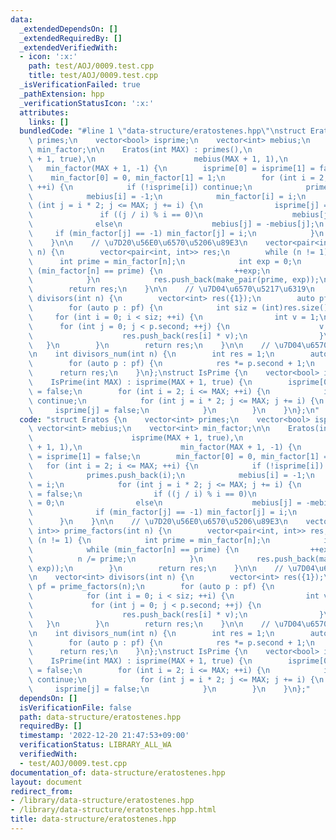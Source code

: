 ```yaml
---
data:
  _extendedDependsOn: []
  _extendedRequiredBy: []
  _extendedVerifiedWith:
  - icon: ':x:'
    path: test/AOJ/0009.test.cpp
    title: test/AOJ/0009.test.cpp
  _isVerificationFailed: true
  _pathExtension: hpp
  _verificationStatusIcon: ':x:'
  attributes:
    links: []
  bundledCode: "#line 1 \"data-structure/eratostenes.hpp\"\nstruct Eratos {\n    vector<int>\
    \ primes;\n    vector<bool> isprime;\n    vector<int> mebius;\n    vector<int>\
    \ min_factor;\n\n    Eratos(int MAX) : primes(),\n                      isprime(MAX\
    \ + 1, true),\n                      mebius(MAX + 1, 1),\n                   \
    \   min_factor(MAX + 1, -1) {\n        isprime[0] = isprime[1] = false;\n    \
    \    min_factor[0] = 0, min_factor[1] = 1;\n        for (int i = 2; i <= MAX;\
    \ ++i) {\n            if (!isprime[i]) continue;\n            primes.push_back(i);\n\
    \            mebius[i] = -1;\n            min_factor[i] = i;\n            for\
    \ (int j = i * 2; j <= MAX; j += i) {\n                isprime[j] = false;\n \
    \               if ((j / i) % i == 0)\n                    mebius[j] = 0;\n  \
    \              else\n                    mebius[j] = -mebius[j];\n           \
    \     if (min_factor[j] == -1) min_factor[j] = i;\n            }\n        }\n\
    \    }\n\n    // \u7D20\u56E0\u6570\u5206\u89E3\n    vector<pair<int, int>> prime_factors(int\
    \ n) {\n        vector<pair<int, int>> res;\n        while (n != 1) {\n      \
    \      int prime = min_factor[n];\n            int exp = 0;\n            while\
    \ (min_factor[n] == prime) {\n                ++exp;\n                n /= prime;\n\
    \            }\n            res.push_back(make_pair(prime, exp));\n        }\n\
    \        return res;\n    }\n\n    // \u7D04\u6570\u5217\u6319\n    vector<int>\
    \ divisors(int n) {\n        vector<int> res({1});\n        auto pf = prime_factors(n);\n\
    \        for (auto p : pf) {\n            int siz = (int)res.size();\n       \
    \     for (int i = 0; i < siz; ++i) {\n                int v = 1;\n          \
    \      for (int j = 0; j < p.second; ++j) {\n                    v *= p.first;\n\
    \                    res.push_back(res[i] * v);\n                }\n         \
    \   }\n        }\n        return res;\n    }\n\n    // \u7D04\u6570\u500B\u6570\
    \n    int divisors_num(int n) {\n        int res = 1;\n        auto pf = prime_factors(n);\n\
    \        for (auto p : pf) {\n            res *= p.second + 1;\n        }\n  \
    \      return res;\n    }\n};\nstruct IsPrime {\n    vector<bool> isprime;\n\n\
    \    IsPrime(int MAX) : isprime(MAX + 1, true) {\n        isprime[0] = isprime[1]\
    \ = false;\n        for (int i = 2; i <= MAX; ++i) {\n            if (!isprime[i])\
    \ continue;\n            for (int j = i * 2; j <= MAX; j += i) {\n           \
    \     isprime[j] = false;\n            }\n        }\n    }\n};\n"
  code: "struct Eratos {\n    vector<int> primes;\n    vector<bool> isprime;\n   \
    \ vector<int> mebius;\n    vector<int> min_factor;\n\n    Eratos(int MAX) : primes(),\n\
    \                      isprime(MAX + 1, true),\n                      mebius(MAX\
    \ + 1, 1),\n                      min_factor(MAX + 1, -1) {\n        isprime[0]\
    \ = isprime[1] = false;\n        min_factor[0] = 0, min_factor[1] = 1;\n     \
    \   for (int i = 2; i <= MAX; ++i) {\n            if (!isprime[i]) continue;\n\
    \            primes.push_back(i);\n            mebius[i] = -1;\n            min_factor[i]\
    \ = i;\n            for (int j = i * 2; j <= MAX; j += i) {\n                isprime[j]\
    \ = false;\n                if ((j / i) % i == 0)\n                    mebius[j]\
    \ = 0;\n                else\n                    mebius[j] = -mebius[j];\n  \
    \              if (min_factor[j] == -1) min_factor[j] = i;\n            }\n  \
    \      }\n    }\n\n    // \u7D20\u56E0\u6570\u5206\u89E3\n    vector<pair<int,\
    \ int>> prime_factors(int n) {\n        vector<pair<int, int>> res;\n        while\
    \ (n != 1) {\n            int prime = min_factor[n];\n            int exp = 0;\n\
    \            while (min_factor[n] == prime) {\n                ++exp;\n      \
    \          n /= prime;\n            }\n            res.push_back(make_pair(prime,\
    \ exp));\n        }\n        return res;\n    }\n\n    // \u7D04\u6570\u5217\u6319\
    \n    vector<int> divisors(int n) {\n        vector<int> res({1});\n        auto\
    \ pf = prime_factors(n);\n        for (auto p : pf) {\n            int siz = (int)res.size();\n\
    \            for (int i = 0; i < siz; ++i) {\n                int v = 1;\n   \
    \             for (int j = 0; j < p.second; ++j) {\n                    v *= p.first;\n\
    \                    res.push_back(res[i] * v);\n                }\n         \
    \   }\n        }\n        return res;\n    }\n\n    // \u7D04\u6570\u500B\u6570\
    \n    int divisors_num(int n) {\n        int res = 1;\n        auto pf = prime_factors(n);\n\
    \        for (auto p : pf) {\n            res *= p.second + 1;\n        }\n  \
    \      return res;\n    }\n};\nstruct IsPrime {\n    vector<bool> isprime;\n\n\
    \    IsPrime(int MAX) : isprime(MAX + 1, true) {\n        isprime[0] = isprime[1]\
    \ = false;\n        for (int i = 2; i <= MAX; ++i) {\n            if (!isprime[i])\
    \ continue;\n            for (int j = i * 2; j <= MAX; j += i) {\n           \
    \     isprime[j] = false;\n            }\n        }\n    }\n};"
  dependsOn: []
  isVerificationFile: false
  path: data-structure/eratostenes.hpp
  requiredBy: []
  timestamp: '2022-12-20 21:47:53+09:00'
  verificationStatus: LIBRARY_ALL_WA
  verifiedWith:
  - test/AOJ/0009.test.cpp
documentation_of: data-structure/eratostenes.hpp
layout: document
redirect_from:
- /library/data-structure/eratostenes.hpp
- /library/data-structure/eratostenes.hpp.html
title: data-structure/eratostenes.hpp
---
```

